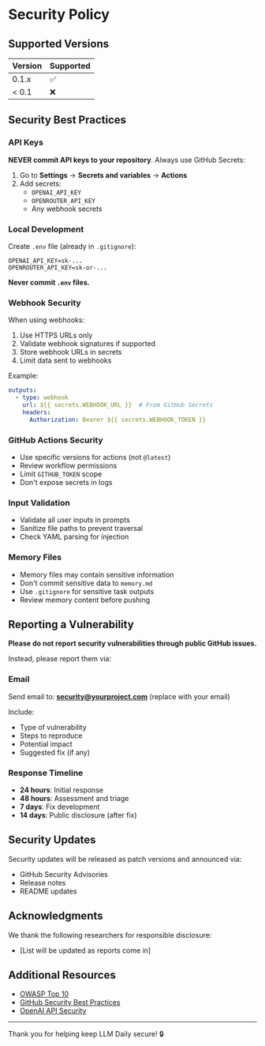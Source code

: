 # Security Policy

## Supported Versions

| Version | Supported          |
| ------- | ------------------ |
| 0.1.x   | :white_check_mark: |
| < 0.1   | :x:                |

## Security Best Practices

### API Keys

**NEVER commit API keys to your repository**. Always use GitHub Secrets:

1. Go to **Settings** → **Secrets and variables** → **Actions**
2. Add secrets:
   - `OPENAI_API_KEY`
   - `OPENROUTER_API_KEY`
   - Any webhook secrets

### Local Development

Create `.env` file (already in `.gitignore`):

```env
OPENAI_API_KEY=sk-...
OPENROUTER_API_KEY=sk-or-...
```

**Never commit `.env` files.**

### Webhook Security

When using webhooks:

1. Use HTTPS URLs only
2. Validate webhook signatures if supported
3. Store webhook URLs in secrets
4. Limit data sent to webhooks

Example:
```yaml
outputs:
  - type: webhook
    url: ${{ secrets.WEBHOOK_URL }}  # From GitHub Secrets
    headers:
      Authorization: Bearer ${{ secrets.WEBHOOK_TOKEN }}
```

### GitHub Actions Security

- Use specific versions for actions (not `@latest`)
- Review workflow permissions
- Limit `GITHUB_TOKEN` scope
- Don't expose secrets in logs

### Input Validation

- Validate all user inputs in prompts
- Sanitize file paths to prevent traversal
- Check YAML parsing for injection

### Memory Files

- Memory files may contain sensitive information
- Don't commit sensitive data to `memory.md`
- Use `.gitignore` for sensitive task outputs
- Review memory content before pushing

## Reporting a Vulnerability

**Please do not report security vulnerabilities through public GitHub issues.**

Instead, please report them via:

### Email

Send email to: **security@yourproject.com** (replace with your email)

Include:
- Type of vulnerability
- Steps to reproduce
- Potential impact
- Suggested fix (if any)

### Response Timeline

- **24 hours**: Initial response
- **48 hours**: Assessment and triage
- **7 days**: Fix development
- **14 days**: Public disclosure (after fix)

## Security Updates

Security updates will be released as patch versions and announced via:

- GitHub Security Advisories
- Release notes
- README updates

## Acknowledgments

We thank the following researchers for responsible disclosure:

- [List will be updated as reports come in]

## Additional Resources

- [OWASP Top 10](https://owasp.org/www-project-top-ten/)
- [GitHub Security Best Practices](https://docs.github.com/en/code-security)
- [OpenAI API Security](https://platform.openai.com/docs/guides/safety-best-practices)

---

Thank you for helping keep LLM Daily secure! 🔒
